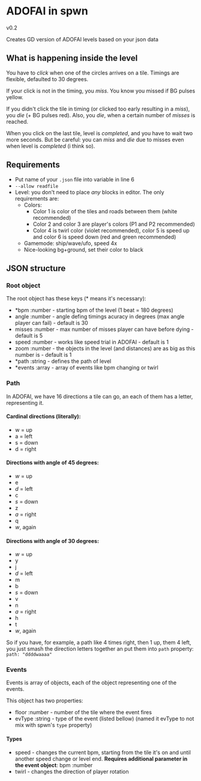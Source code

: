 # ADOFAI in spwn
v0.2

Creates GD version of ADOFAI levels based on your json data

## What is happening inside the level

You have to *click* when one of the circles arrives on a tile. Timings are flexible, defaulted to 30 degrees.

If your click is not in the timing, you *miss*. You know you missed if BG pulses yellow.

If you didn't click the tile in timing (or clicked too early resulting in a *miss*), you *die* (+ BG pulses red). Also, you *die*, when a certain number of *misses* is reached.

When you click on the last tile, level is *completed*, and you have to wait two more seconds. But be careful: you can *miss* and *die* due to misses even when level is *completed* (i think so).

## Requirements

* Put name of your `.json` file into variable in line 6
* `--allow readfile`
* Level: you don't need to place *any* blocks in editor. The only requirements are:
	* Colors:
		* Color 1 is color of the tiles and roads between them (white recommended)
		* Color 2 and color 3 are player's colors (P1 and P2 recommended)
		* Color 4 is twirl color (violet recommended), color 5 is speed up and color 6 is speed down (red and green recommended)
	* Gamemode: ship/wave/ufo, speed 4x
	* Nice-looking bg+ground, set their color to black

## JSON structure

### Root object

The root object has these keys (\* means it's necessary):
* \*bpm :number - starting bpm of the level (1 beat = 180 degrees)
* angle :number - angle defing timings acuracy in degrees (max angle player can fail) - default is 30
* misses :number - max number of misses player can have before dying - default is 5
* speed :number - works like speed trial in ADOFAI - default is 1
* zoom :number - the objects in the level (and distances) are as big as this number is - default is 1
* \*path :string - defines the path of level
* \*events :array - array of events like bpm changing or twirl

### Path

In ADOFAI, we have 16 directions a tile can go, an each of them has a letter, representing it.

#### Cardinal directions (literally):
* w = up
* a = left
* s = down
* d = right

#### Directions with angle of 45 degrees:
* *w* = up
* e
* *d* = left
* c
* *s* = down
* z
* *a* = right
* q
* *w*, again

#### Directions with angle of 30 degrees:
* *w* = up
* y
* j
* *d* = left
* m
* b
* *s* = down
* v
* n
* *a* = right
* h
* t
* *w*, again

So if you have, for example, a path like 4 times right, then 1 up, them 4 left, you just smash the direction letters together an put them into `path` property:
`path: "ddddwaaaa"`

### Events
Events is array of objects, each of the object representing one of the events.

This object has two properties:
* floor :number - number of the tile where the event fires
* evType :string - type of the event (listed bellow) (named it evType to not mix with spwn's `type` property)

#### Types
* speed - changes the current bpm, starting from the tile it's on and until another speed change or level end. **Requires additional parameter in the event object**: bpm :number
* twirl - changes the direction of player rotation
